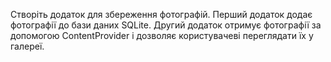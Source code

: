 Створіть додаток для збереження фотографій. 
Перший додаток додає фотографії до бази даних SQLite. 
Другий додаток отримує фотографії за допомогою ContentProvider і дозволяє користувачеві переглядати їх у галереї.
